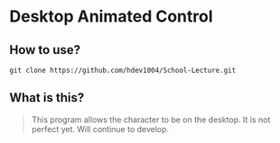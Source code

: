 # Desktop Animated Control

## How to use?
```
git clone https://github.com/hdev1004/School-Lecture.git
```


## What is this?
> This program allows the character to be on the desktop. It is not perfect yet. Will continue to develop.
